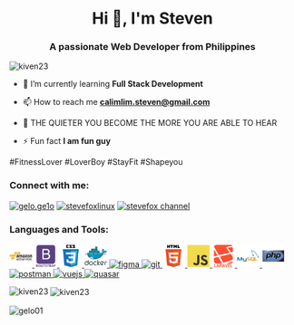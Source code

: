 <h1 align="center">Hi 👋, I'm Steven</h1>
<h3 align="center">A passionate Web Developer from Philippines</h3>

<p align="left"> <img src="https://komarev.com/ghpvc/?username=kiven23&label=Profile%20views&color=0e75b6&style=flat" alt="kiven23" /> </p>

- 🌱 I’m currently learning **Full Stack Development**

- 📫 How to reach me **calimlim.steven@gmail.com**

- 📄 THE QUIETER YOU BECOME THE MORE YOU ARE ABLE TO HEAR

- ⚡ Fun fact **I am fun guy**

 #FitnessLover #LoverBoy #StayFit #Shapeyou
 
<h3 align="left">Connect with me:</h3>
<p align="left">

<a href="https://www.instagram.com/stevefox_linux/" target="blank"><img align="center" src="https://raw.githubusercontent.com/rahuldkjain/github-profile-readme-generator/master/src/images/icons/Social/instagram.svg" alt="gelo.ge1o" height="30" width="40" /></a>
<a href="https://www.facebook.com/stevefoxlinux/" target="blank"><img align="center" src="https://image.flaticon.com/icons/png/512/124/124010.png" alt="stevefoxlinux" height="30" width="40" /></a>
<a href="https://www.youtube.com/channel/UCk6PLx2wK7Ea1dj6F4s3JEw" target="blank"><img align="center" src="https://image.flaticon.com/icons/png/512/2875/2875384.png" alt="stevefox channel" height="30" width="40" /></a>
</p>

<h3 align="left">Languages and Tools:</h3>
<p align="left"> <a href="https://aws.amazon.com" target="_blank"> <img src="https://raw.githubusercontent.com/devicons/devicon/master/icons/amazonwebservices/amazonwebservices-original-wordmark.svg" alt="aws" width="40" height="40"/> </a> <a href="https://getbootstrap.com" target="_blank"> <img src="https://raw.githubusercontent.com/devicons/devicon/master/icons/bootstrap/bootstrap-plain-wordmark.svg" alt="bootstrap" width="40" height="40"/> </a> <a href="https://www.w3schools.com/css/" target="_blank"> <img src="https://raw.githubusercontent.com/devicons/devicon/master/icons/css3/css3-original-wordmark.svg" alt="css3" width="40" height="40"/> </a> <a href="https://www.docker.com/" target="_blank"> <img src="https://raw.githubusercontent.com/devicons/devicon/master/icons/docker/docker-original-wordmark.svg" alt="docker" width="40" height="40"/> </a> <a href="https://www.figma.com/" target="_blank"> <img src="https://www.vectorlogo.zone/logos/figma/figma-icon.svg" alt="figma" width="40" height="40"/> </a> <a href="https://git-scm.com/" target="_blank"> <img src="https://www.vectorlogo.zone/logos/git-scm/git-scm-icon.svg" alt="git" width="40" height="40"/> </a> <a href="https://www.w3.org/html/" target="_blank"> <img src="https://raw.githubusercontent.com/devicons/devicon/master/icons/html5/html5-original-wordmark.svg" alt="html5" width="40" height="40"/> </a> <a href="https://developer.mozilla.org/en-US/docs/Web/JavaScript" target="_blank"> <img src="https://raw.githubusercontent.com/devicons/devicon/master/icons/javascript/javascript-original.svg" alt="javascript" width="40" height="40"/> </a> <a href="https://laravel.com/" target="_blank"> <img src="https://raw.githubusercontent.com/devicons/devicon/master/icons/laravel/laravel-plain-wordmark.svg" alt="laravel" width="40" height="40"/> </a> <a href="https://www.mysql.com/" target="_blank"> <img src="https://raw.githubusercontent.com/devicons/devicon/master/icons/mysql/mysql-original-wordmark.svg" alt="mysql" width="40" height="40"/> </a> <a href="https://www.php.net" target="_blank"> <img src="https://raw.githubusercontent.com/devicons/devicon/master/icons/php/php-original.svg" alt="php" width="40" height="40"/> </a> <a href="https://postman.com" target="_blank"> <img src="https://www.vectorlogo.zone/logos/getpostman/getpostman-icon.svg" alt="postman" width="40" height="40"/> </a> <a href="https://vuejs.org/" target="_blank"> <img src="https://avatars.githubusercontent.com/u/6128107?s=200&v=4" alt="vuejs" width="40" height="40"/> </a> <a href="https://quasar.dev/" target="_blank"> <img src="https://cdn.quasar.dev/logo-v2/svg/logo-vertical.svg" alt="quasar" width="40" height="40"/> </a> </p>

<p><img align="left" src="https://github-readme-stats.vercel.app/api/top-langs?username=kiven23&show_icons=true&locale=en&layout=compact" alt="kiven23" /></p>

<p>&nbsp;<img align="center" src="https://github-readme-stats.vercel.app/api?username=kiven23&show_icons=true&locale=en" alt="kiven23" /></p>

<p><img align="center" src="https://github-readme-streak-stats.herokuapp.com/?user=gelo01&" alt="gelo01" /></p>

